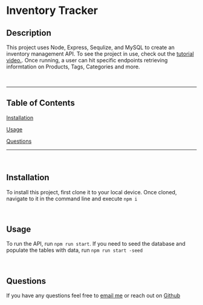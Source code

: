 # Inventory Tracker

## Description

This project uses Node, Express, Sequlize, and MySQL to create an inventory management API. To see the project in use, check out the [tutorial video.](). Once running, a user can hit specific endpoints retrieving informtation on Products, Tags, Categories and more. 

<br>

<hr>

## Table of Contents

[Installation](#Installation)

[Usage](#Usage)

[Questions](#Questions)

<hr>

<br>

## Installation

To install this project, first clone it to your local device. Once cloned, navigate to it in the command line and execute `npm i`

<br>

## Usage

To run the API, run `npm run start`.
If you need to seed the database and populate the tables with data, run `npm run start -seed`

<br>

## Questions

If you have any questions feel free to [email me](mailto:alexandreaflint1111@gmail.com) or reach out on [Github](https://github.com/alflint)
